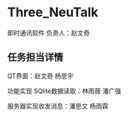 # Three_NeuTalk
即时通讯软件
负责人：赵文奇
## 任务担当详情
QT界面：赵文奇 杨思宇

功能实现 SQlite数据读取：林雨薇 潘广强 

服务器实现收发消息：潘思文 杨雨霖


